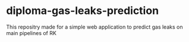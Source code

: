 # diploma-gas-leaks-prediction
This repositry made for a simple web application to predict gas leaks on main pipelines of RK
